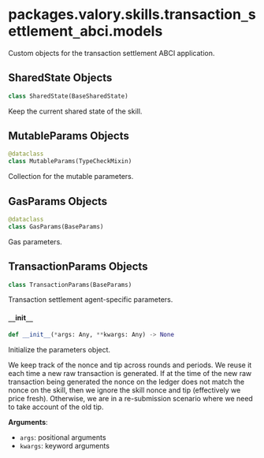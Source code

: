<a id="packages.valory.skills.transaction_settlement_abci.models"></a>

# packages.valory.skills.transaction`_`settlement`_`abci.models

Custom objects for the transaction settlement ABCI application.

<a id="packages.valory.skills.transaction_settlement_abci.models.SharedState"></a>

## SharedState Objects

```python
class SharedState(BaseSharedState)
```

Keep the current shared state of the skill.

<a id="packages.valory.skills.transaction_settlement_abci.models.MutableParams"></a>

## MutableParams Objects

```python
@dataclass
class MutableParams(TypeCheckMixin)
```

Collection for the mutable parameters.

<a id="packages.valory.skills.transaction_settlement_abci.models.GasParams"></a>

## GasParams Objects

```python
@dataclass
class GasParams(BaseParams)
```

Gas parameters.

<a id="packages.valory.skills.transaction_settlement_abci.models.TransactionParams"></a>

## TransactionParams Objects

```python
class TransactionParams(BaseParams)
```

Transaction settlement agent-specific parameters.

<a id="packages.valory.skills.transaction_settlement_abci.models.TransactionParams.__init__"></a>

#### `__`init`__`

```python
def __init__(*args: Any, **kwargs: Any) -> None
```

Initialize the parameters object.

We keep track of the nonce and tip across rounds and periods.
We reuse it each time a new raw transaction is generated. If
at the time of the new raw transaction being generated the nonce
on the ledger does not match the nonce on the skill, then we ignore
the skill nonce and tip (effectively we price fresh). Otherwise, we
are in a re-submission scenario where we need to take account of the
old tip.

**Arguments**:

- `args`: positional arguments
- `kwargs`: keyword arguments

